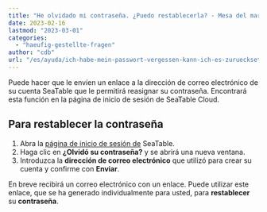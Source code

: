 ```yaml
---
title: "He olvidado mi contraseña. ¿Puedo restablecerla? - Mesa del mar"
date: 2023-02-16
lastmod: "2023-03-01"
categories: 
  - "haeufig-gestellte-fragen"
author: "cdb"
url: "/es/ayuda/ich-habe-mein-passwort-vergessen-kann-ich-es-zuruecksetzen"
---
```


Puede hacer que le envíen un enlace a la dirección de correo electrónico de su cuenta SeaTable que le permitirá reasignar su contraseña. Encontrará esta función en la página de inicio de sesión de SeaTable Cloud.

## Para restablecer la contraseña

1. Abra la [página de inicio de sesión de](https://cloud.seatable.io) SeaTable.
2. Haga clic en **¿Olvidó su contraseña?** y se abrirá una nueva ventana.
3. Introduzca la **dirección de correo electrónico** que utilizó para crear su cuenta y confirme con **Enviar**.

En breve recibirá un correo electrónico con un enlace. Puede utilizar este enlace, que se ha generado individualmente para usted, para **restablecer** su **contraseña**.

